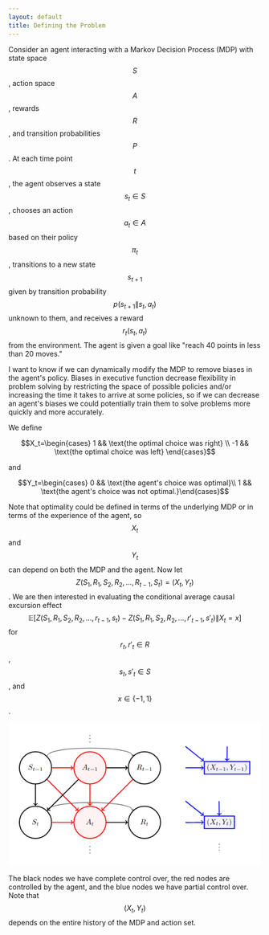 ```yaml
---
layout: default
title: Defining the Problem
---
```


Consider an agent interacting with a Markov Decision Process (MDP) with state space $$S$$, action space $$A$$, rewards $$R$$, and transition probabilities $$P$$.  At each time point $$t$$, the agent observes a state $$s_t\in S$$, chooses an action $$a_t\in A$$ based on their policy $$\pi_t$$, transitions to a new state $$s_{t+1}$$ given by transition probability $$p(s_{t+1}\|s_t,a_t)$$ unknown to them, and receives a reward $$r_t(s_{t}, a_{t})$$ from the environment.  The agent is given a goal like "reach 40 points in less than 20 moves." 

I want to know if we can dynamically modify the MDP to remove biases in the agent's policy.  Biases in executive function decrease flexibility in problem solving by restricting the space of possible policies and/or increasing the time it takes to arrive at some policies, so if we can decrease an agent's biases we could potentially train them to solve problems more quickly and more accurately.

We define 

$$X_t=\begin{cases} 1 && \text{the optimal choice was right} \\ -1 && \text{the optimal choice was left} \end{cases}$$ 

and 

$$Y_t=\begin{cases} 0 && \text{the agent's choice was optimal}\\
1 && \text{the agent's choice was not optimal.}\end{cases}$$  

Note that optimality could be defined in terms of the underlying MDP or in terms of the experience of the agent, so $$X_t$$ and $$Y_t$$ can depend on both the MDP and the agent.  Now let $$Z(S_1,R_1,S_2,R_2,...,R_{t-1},S_t) = (X_t,Y_t)$$.  We are then interested in evaluating the conditional average causal excursion effect $$\mathbb{E}[Z(S_1,R_1,S_2,R_2,...,r_{t-1},s_t) - Z(S_1,R_1,S_2,R_2,...,r'_{t-1},s'_t)\|X_t=x]$$ for $$r_t,r'_t\in R$$, $$s_t,s'_t\in S$$, and $$x\in\{-1,1\}$$.

![Directed Acyclic Graph](/assets/images/dag.png)

The black nodes we have complete control over, the red nodes are controlled by the agent, and the blue nodes we have partial control over.  Note that $$(X_t, Y_t)$$ depends on the entire history of the MDP and action set.
